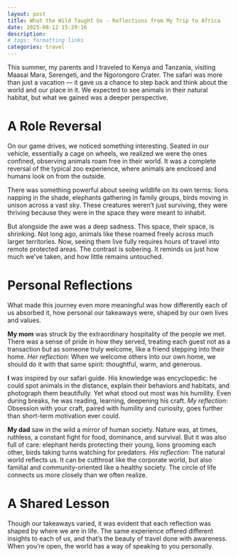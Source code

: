 ```yaml
---
layout: post
title: What the Wild Taught Us - Reflections from My Trip to Africa
date: 2025-08-12 15:29:16
description: 
# tags: formatting links
categories: travel
---
```


This summer, my parents and I traveled to Kenya and Tanzania, visiting Maasai Mara, Serengeti, and the Ngorongoro Crater. The safari was more than just a vacation — it gave us a chance to step back and think about the world and our place in it. We expected to see animals in their natural habitat, but what we gained was a deeper perspective.

# A Role Reversal
On our game drives, we noticed something interesting. Seated in our vehicle, essentially a cage on wheels, we realized we were the ones confined, observing animals roam free in their world. It was a complete reversal of the typical zoo experience, where animals are enclosed and humans look on from the outside.

There was something powerful about seeing wildlife on its own terms: lions napping in the shade, elephants gathering in family groups, birds moving in unison across a vast sky. These creatures weren’t just surviving, they were thriving because they were in the space they were meant to inhabit.

But alongside the awe was a deep sadness. This space, their space, is shrinking. Not long ago, animals like these roamed freely across much larger territories. Now, seeing them live fully requires hours of travel into remote protected areas. The contrast is sobering. It reminds us just how much we’ve taken, and how little remains untouched.

# Personal Reflections
What made this journey even more meaningful was how differently each of us absorbed it, how personal our takeaways were, shaped by our own lives and values.

**My mom** was struck by the extraordinary hospitality of the people we met. There was a sense of pride in how they served, treating each guest not as a transaction but as someone truly welcome, like a friend stepping into their home. *Her reflection*: When we welcome others into our own home, we should do it with that same spirit: thoughtful, warm, and generous.

**I** was inspired by our safari guide. His knowledge was encyclopedic: he could spot animals in the distance, explain their behaviors and habitats, and photograph them beautifully. Yet what stood out most was his humility. Even during breaks, he was reading, learning, deepening his craft. *My reflection*: Obsession with your craft, paired with humility and curiosity, goes further than short-term motivation ever could.

**My dad** saw in the wild a mirror of human society. Nature was, at times, ruthless, a constant fight for food, dominance, and survival. But it was also full of care: elephant herds protecting their young, lions grooming each other, birds taking turns watching for predators. *His reflection*: The natural world reflects us. It can be cutthroat like the corporate world, but also familial and community-oriented like a healthy society. The circle of life connects us more closely than we often realize.

# A Shared Lesson
Though our takeaways varied, it was evident that each reflection was shaped by where we are in life. The same experience offered different insights to each of us, and that’s the beauty of travel done with awareness. When you’re open, the world has a way of speaking to you personally.
